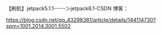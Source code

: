 【刷机】jetpack5.1.1-----＞jetpack6.1-CSDN 博客：

https://blog.csdn.net/qq_43298381/article/details/144114730?spm=1001.2014.3001.5502
